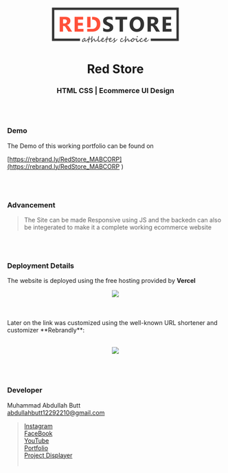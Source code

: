 <p align="center">
  <img src = "/images/logo.png" width="300">
</p>

<h1 align="center">
  Red Store
</h1>

<h3 align="center">
  HTML CSS | Ecommerce UI Design
</h3>



<br><br>
<!-- ................................................................................................................................. -->


### Demo
<p align="justify">
  The Demo of this working portfolio can be found on <br>
  
  [https://rebrand.ly/RedStore_MABCORP](https://rebrand.ly/RedStore_MABCORP )
</p>


<br><br>
<!-- ................................................................................................................................. -->



### Advancement

> The Site can be made Responsive using JS and the backedn can also be integerated to make it a complete working ecommerce website

<br><br>
<!-- ................................................................................................................................. -->


### Deployment Details

The website is deployed using the free hosting provided by **Vercel**
<p align = "center">
  <img src = "https://branditechture.agency/brand-logos/wp-content/uploads/wpdm-cache/Vercel-900x0.png" width = "300">
</p>
<br><br>
Later on the link was customized using the well-known URL shortener and customizer **Rebrandly**:<br><br>
<p align = "center">
  <img src = "https://www.rebrandly.com/images/URL-Shortener.fileextension.svg" width = "300">
</p>


<br><br>
<!-- ................................................................................................................................. -->


### Developer

Muhammad Abdullah Butt <br>
abdullahbutt12292210@gmail.com <br>
> [Instagram](https://www.instagram.com/abdullah.butt.22/)<br>
> [FaceBook](https://www.facebook.com/profile.php?id=100076291614529)<br>
> [YouTube](https://www.youtube.com/channel/UCnuOFQyMywg-KuoN-lmav1Q)<br>
> [Portfolio](https://rebrand.ly/MuhammadAbdullahButt_MABCORP)<br>
> [Project Displayer]( https://rebrand.ly/ProjectDisplayer_MABCORP)
<br><br>
<!-- ................................................................................................................................. -->






